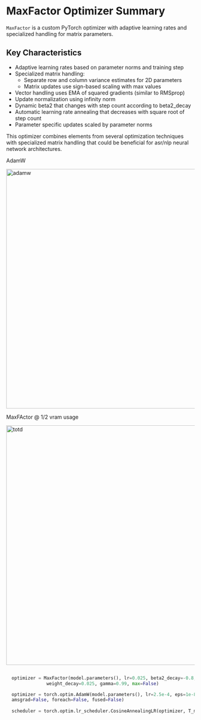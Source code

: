 # MaxFactor Optimizer Summary

`MaxFactor` is a custom PyTorch optimizer with adaptive learning rates and specialized handling for matrix parameters.

## Key Characteristics
- Adaptive learning rates based on parameter norms and training step
- Specialized matrix handling:
  - Separate row and column variance estimates for 2D parameters
  - Matrix updates use sign-based scaling with max values
- Vector handling uses EMA of squared gradients (similar to RMSprop)
- Update normalization using infinity norm
- Dynamic beta2 that changes with step count according to beta2_decay
- Automatic learning rate annealing that decreases with square root of step count
- Parameter specific updates scaled by parameter norms

This optimizer combines elements from several optimization techniques with specialized matrix handling that could be beneficial for asr/nlp neural network architectures.

AdamW

<img width="640" alt="adamw" src="https://github.com/user-attachments/assets/068e4b2a-b0f3-47f1-8c28-21d2b6b968d3" />

MaxFActor @ 1/2 vram usage

<img width="640" alt="totd" src="https://github.com/user-attachments/assets/f2bb09ea-566c-430e-bd09-0797af37a855" />




```python

  optimizer = MaxFactor(model.parameters(), lr=0.025, beta2_decay=-0.8, eps=(1e-10, 1e-7), d=1.0, 
               weight_decay=0.025, gamma=0.99, max=False)

  optimizer = torch.optim.AdamW(model.parameters(), lr=2.5e-4, eps=1e-8, weight_decay=0.01, betas=(0.9, 0.999), 
  amsgrad=False, foreach=False, fused=False)
  
  scheduler = torch.optim.lr_scheduler.CosineAnnealingLR(optimizer, T_max=1000, eta_min=1e-7, last_epoch=-1)

```
